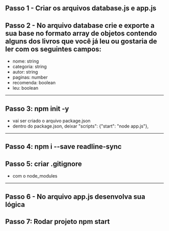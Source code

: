 Passo 1 - Criar os arquivos database.js e app.js
--------------------------
Passo 2 - No arquivo database crie e exporte a sua base no formato array de objetos contendo alguns dos livros que você já leu ou gostaria de ler com os seguintes campos:
--------------------------
- nome: string
- categoria: string
- autor: string
- paginas: number
- recomenda: boolean
- leu: boolean
--------------------------
Passo 3: npm init -y 
--------------------------
- vai ser criado o arquivo package.json
- dentro do package.json, deixar "scripts": {"start": "node app.js"},
---------------------------
Passo 4: npm i --save readline-sync
--------------------------
Passo 5: criar .gitignore 
--------------------------
- com o node_modules
--------------------------
Passo 6 - No arquivo app.js desenvolva sua lógica 
--------------------------
Passo 7: Rodar projeto npm start
--------------------------
